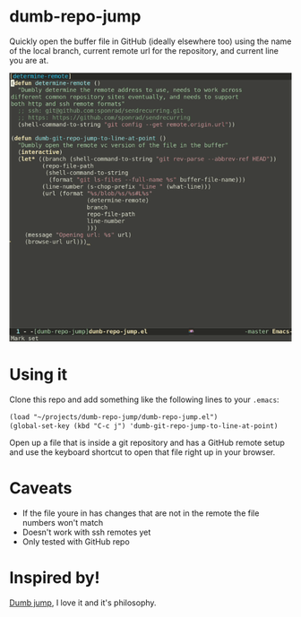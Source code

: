# dumb-repo-jump

Quickly open the buffer file in GitHub (ideally elsewhere too) using the name of the local branch, current remote url for the repository, and current line you are at.

![dumb-repo-jump-example](https://github.com/sponrad/dumb-repo-jump/blob/master/dumb-repo-jump.gif)

# Using it

Clone this repo and add something like the following lines to your `.emacs`:

```elisp
(load "~/projects/dumb-repo-jump/dumb-repo-jump.el")
(global-set-key (kbd "C-c j") 'dumb-git-repo-jump-to-line-at-point)
```

Open up a file that is inside a git repository and has a GitHub remote setup and use the keyboard shortcut to open that file right up in your browser.

# Caveats

- If the file youre in has changes that are not in the remote the file numbers won't match
- Doesn't work with ssh remotes yet
- Only tested with GitHub repo

# Inspired by!

[Dumb jump](https://github.com/jacktasia/dumb-jump), I love it and it's philosophy.
